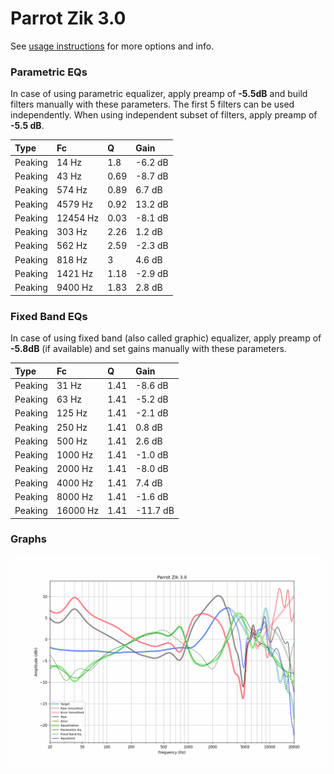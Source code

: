 # Parrot Zik 3.0
See [usage instructions](https://github.com/jaakkopasanen/AutoEq#usage) for more options and info.

### Parametric EQs
In case of using parametric equalizer, apply preamp of **-5.5dB** and build filters manually
with these parameters. The first 5 filters can be used independently.
When using independent subset of filters, apply preamp of **-5.5 dB**.

| Type    | Fc       |    Q | Gain    |
|:--------|:---------|:-----|:--------|
| Peaking | 14 Hz    | 1.8  | -6.2 dB |
| Peaking | 43 Hz    | 0.69 | -8.7 dB |
| Peaking | 574 Hz   | 0.89 | 6.7 dB  |
| Peaking | 4579 Hz  | 0.92 | 13.2 dB |
| Peaking | 12454 Hz | 0.03 | -8.1 dB |
| Peaking | 303 Hz   | 2.26 | 1.2 dB  |
| Peaking | 562 Hz   | 2.59 | -2.3 dB |
| Peaking | 818 Hz   | 3    | 4.6 dB  |
| Peaking | 1421 Hz  | 1.18 | -2.9 dB |
| Peaking | 9400 Hz  | 1.83 | 2.8 dB  |

### Fixed Band EQs
In case of using fixed band (also called graphic) equalizer, apply preamp of **-5.8dB**
(if available) and set gains manually with these parameters.

| Type    | Fc       |    Q | Gain     |
|:--------|:---------|:-----|:---------|
| Peaking | 31 Hz    | 1.41 | -8.6 dB  |
| Peaking | 63 Hz    | 1.41 | -5.2 dB  |
| Peaking | 125 Hz   | 1.41 | -2.1 dB  |
| Peaking | 250 Hz   | 1.41 | 0.8 dB   |
| Peaking | 500 Hz   | 1.41 | 2.6 dB   |
| Peaking | 1000 Hz  | 1.41 | -1.0 dB  |
| Peaking | 2000 Hz  | 1.41 | -8.0 dB  |
| Peaking | 4000 Hz  | 1.41 | 7.4 dB   |
| Peaking | 8000 Hz  | 1.41 | -1.6 dB  |
| Peaking | 16000 Hz | 1.41 | -11.7 dB |

### Graphs
![](./Parrot%20Zik%203.0.png)